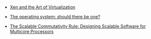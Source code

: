 * [Xen and the Art of Virtualization](http://www.cl.cam.ac.uk/research/srg/netos/papers/2003-xensosp.pdf)

* [The operating system: should there be one?](http://plosworkshop.org/2013/preprint/kell.pdf)

* [The Scalable Commutativity Rule: Designing Scalable Software for Multicore Processors](http://web.mit.edu/amdragon/www/pubs/commutativity-sosp13.pdf)
